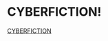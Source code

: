 # CYBERFICTION!
[CYBERFICTION](https://github.com/sajinprakas/CYBERFICTION/assets/93714378/7f4adf8b-2772-40bc-b549-caf5b7406e8f)
